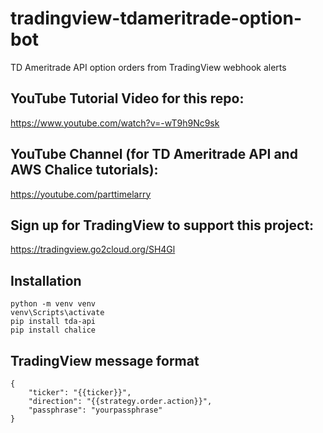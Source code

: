 # tradingview-tdameritrade-option-bot

TD Ameritrade API option orders from TradingView webhook alerts

## YouTube Tutorial Video for this repo:

https://www.youtube.com/watch?v=-wT9h9Nc9sk

## YouTube Channel (for TD Ameritrade API and AWS Chalice tutorials):

https://youtube.com/parttimelarry

## Sign up for TradingView to support this project:

https://tradingview.go2cloud.org/SH4Gl

## Installation

```
python -m venv venv
venv\Scripts\activate
pip install tda-api
pip install chalice
```

## TradingView message format

```
{
    "ticker": "{{ticker}}",
    "direction": "{{strategy.order.action}}",
    "passphrase": "yourpassphrase"
}
```
